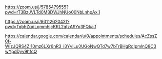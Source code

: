 https://zoom.us/j/5785479555?pwd=rT3BzJVLTd0M3DWJhNUo00NbLnhpAx.1

https://zoom.us/j/93112620421?pwd=TqbhZqdLqmmhjcKKL2qIzA9Yq3FQka.1


https://calendar.google.com/calendar/u/0/appointments/schedules/AcZssZ0f-WIzJQRS4ZI10mz6LXr6nR3_i3YvlLu0UGoNwQTd7w7bTrBHgRdIpmlnQ8C3wYpdDyv9hfcQ
